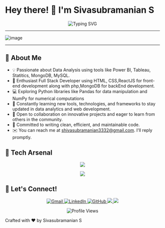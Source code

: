 # Hey there! 👋 I'm Sivasubramanian S

<p align="center">
  <img src="https://readme-typing-svg.herokuapp.com?font=Fira+Code&weight=600&size=25&duration=4000&pause=1000&color=6F42C1&center=true&vCenter=true&width=600&lines=Data+Analyst;FullStack+Developer;Focus+on+my+Future;SQL+Developer" alt="Typing SVG" />
</p>

-----

<p align="center">
 
![image](https://user-images.githubusercontent.com/61057666/169029838-74df663d-2e62-4d77-bdff-b43f7d63f00f.png)
</p>

-----

## 🌟 About Me

- 💡 Passionate about Data Analysis using tools like Power BI, Tableau, Statitics, MongoDB, MySQL.
- 🚀 Enthusiast Full Stack  Developer using HTML, CSS,ReactJS for front-end development along with php,MongoDB for backEnd development.
- 💻 Exploring Python libraries like Pandas for data manipulation and NumPy for numerical computations
- 🌱 Constantly learning new tools, technologies, and frameworks to stay updated in data analytics and web development.
- 🤝 Open to collaboration on innovative projects and eager to learn from others in the community.
- 🎯 Committed to writing clean, efficient, and maintainable code.
- ✉️ You can reach me at shivasubramanian3332@gmail.com. I'll reply promptly.


## 🚀 Tech Arsenal

<p align="center">
  <a href="#" title="Languages & Tools">
    <img src="https://skillicons.dev/icons?i=c,java,python,javascript,html,css" />
  </a>
</p>

<p align="center">
  <a href="#" title="Databases & Tools">
  <img src="https://skillicons.dev/icons?i=mysql,mongodb,git,github,react,aws" />

  </a>
</p>

## 🤝 Let's Connect!

<p align="center">
  <a href="mailto:shivasubramanian3332@gmail.com">
    <img src="https://img.shields.io/badge/Gmail-D14836?style=for-the-badge&logo=gmail&logoColor=white" alt="Gmail"/>
  </a>
  <a href="https://www.linkedin.com/in/sivasubramanian-s-988389325/">
    <img src="https://img.shields.io/badge/LinkedIn-0077B5?style=for-the-badge&logo=linkedin&logoColor=white" alt="LinkedIn"/>
  </a>
  <a href="https://github.com/sivasubramanian2004">
    <img src="https://img.shields.io/badge/GitHub-100000?style=for-the-badge&logo=github&logoColor=white" alt="GitHub"/>
  </a>
  <a href="https://leetcode.com/u/sivasubramanian21/">
    <img src="https://img.shields.io/badge/-LeetCode-FFDA76?style=for-the-badge&logo=LeetCode&logoColor=white"/>
  </a> 
<a href="https://www.codechef.com/users/sivas2004"><img src="https://img.shields.io/badge/-CodeChef-982B1C?style=for-the-badge&logo=CodeChef&logoColor=white"/>
</a> 
</p>

<p align="center">
  <img src="https://komarev.com/ghpvc/?username=sivasubramanian2004&color=yellow&style=flat-square" alt="Profile Views" />
</p>


Crafted with ❤ by Sivasubramanian S
